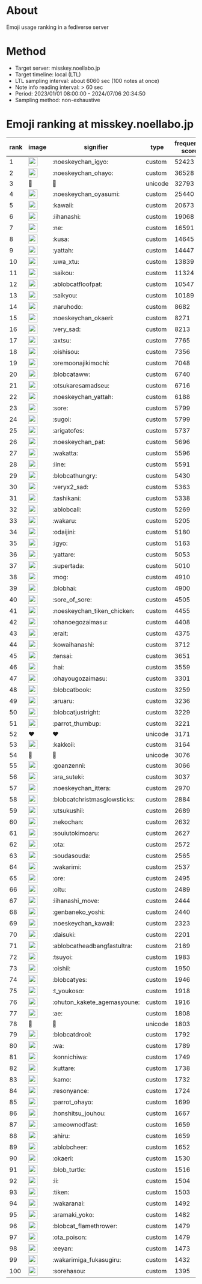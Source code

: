 # About
Emoji usage ranking in a fediverse server

# Method
- Target server: misskey.noellabo.jp
- Target timeline: local (LTL)
- LTL sampling interval: about 6060 sec (100 notes at once)
- Note info reading interval: > 60 sec
- Period: 2023/01/01 08:00:00 - 2024/07/06 20:34:50 
- Sampling method: non-exhaustive

# Emoji ranking at misskey.noellabo.jp

|rank|image|signifier|type|frequency score|
|----|----|----|----|----|
|1|<img height="24" src="https://misskey.noellabo.jp/emoji/noeskeychan_igyo.webp">|:noeskeychan_igyo:|custom|52423|
|2|<img height="24" src="https://misskey.noellabo.jp/emoji/noeskeychan_ohayo.webp">|:noeskeychan_ohayo:|custom|36528|
|3|🎉|🎉|unicode|32793|
|4|<img height="24" src="https://misskey.noellabo.jp/emoji/noeskeychan_oyasumi.webp">|:noeskeychan_oyasumi:|custom|25440|
|5|<img height="24" src="https://misskey.noellabo.jp/emoji/kawaii.webp">|:kawaii:|custom|20673|
|6|<img height="24" src="https://misskey.noellabo.jp/emoji/iihanashi.webp">|:iihanashi:|custom|19068|
|7|<img height="24" src="https://misskey.noellabo.jp/emoji/ne.webp">|:ne:|custom|16591|
|8|<img height="24" src="https://misskey.noellabo.jp/emoji/kusa.webp">|:kusa:|custom|14645|
|9|<img height="24" src="https://misskey.noellabo.jp/emoji/yattah.webp">|:yattah:|custom|14447|
|10|<img height="24" src="https://misskey.noellabo.jp/emoji/uwa_xtu.webp">|:uwa_xtu:|custom|13839|
|11|<img height="24" src="https://misskey.noellabo.jp/emoji/saikou.webp">|:saikou:|custom|11324|
|12|<img height="24" src="https://misskey.noellabo.jp/emoji/ablobcatfloofpat.webp">|:ablobcatfloofpat:|custom|10547|
|13|<img height="24" src="https://misskey.noellabo.jp/emoji/saikyou.webp">|:saikyou:|custom|10189|
|14|<img height="24" src="https://misskey.noellabo.jp/emoji/naruhodo.webp">|:naruhodo:|custom|8682|
|15|<img height="24" src="https://misskey.noellabo.jp/emoji/noeskeychan_okaeri.webp">|:noeskeychan_okaeri:|custom|8271|
|16|<img height="24" src="https://misskey.noellabo.jp/emoji/very_sad.webp">|:very_sad:|custom|8213|
|17|<img height="24" src="https://misskey.noellabo.jp/emoji/axtsu.webp">|:axtsu:|custom|7765|
|18|<img height="24" src="https://misskey.noellabo.jp/emoji/oishisou.webp">|:oishisou:|custom|7356|
|19|<img height="24" src="https://misskey.noellabo.jp/emoji/oremoonajikimochi.webp">|:oremoonajikimochi:|custom|7048|
|20|<img height="24" src="https://misskey.noellabo.jp/emoji/blobcataww.webp">|:blobcataww:|custom|6740|
|21|<img height="24" src="https://misskey.noellabo.jp/emoji/otsukaresamadseu.webp">|:otsukaresamadseu:|custom|6716|
|22|<img height="24" src="https://misskey.noellabo.jp/emoji/noeskeychan_yattah.webp">|:noeskeychan_yattah:|custom|6188|
|23|<img height="24" src="https://misskey.noellabo.jp/emoji/sore.webp">|:sore:|custom|5799|
|24|<img height="24" src="https://misskey.noellabo.jp/emoji/sugoi.webp">|:sugoi:|custom|5799|
|25|<img height="24" src="https://misskey.noellabo.jp/emoji/arigatofes.webp">|:arigatofes:|custom|5737|
|26|<img height="24" src="https://misskey.noellabo.jp/emoji/noeskeychan_pat.webp">|:noeskeychan_pat:|custom|5696|
|27|<img height="24" src="https://misskey.noellabo.jp/emoji/wakatta.webp">|:wakatta:|custom|5596|
|28|<img height="24" src="https://misskey.noellabo.jp/emoji/iine.webp">|:iine:|custom|5591|
|29|<img height="24" src="https://misskey.noellabo.jp/emoji/blobcathungry.webp">|:blobcathungry:|custom|5430|
|30|<img height="24" src="https://misskey.noellabo.jp/emoji/veryx2_sad.webp">|:veryx2_sad:|custom|5363|
|31|<img height="24" src="https://misskey.noellabo.jp/emoji/tashikani.webp">|:tashikani:|custom|5338|
|32|<img height="24" src="https://misskey.noellabo.jp/emoji/ablobcall.webp">|:ablobcall:|custom|5269|
|33|<img height="24" src="https://misskey.noellabo.jp/emoji/wakaru.webp">|:wakaru:|custom|5205|
|34|<img height="24" src="https://misskey.noellabo.jp/emoji/odaijini.webp">|:odaijini:|custom|5180|
|35|<img height="24" src="https://misskey.noellabo.jp/emoji/igyo.webp">|:igyo:|custom|5163|
|36|<img height="24" src="https://misskey.noellabo.jp/emoji/yattare.webp">|:yattare:|custom|5053|
|37|<img height="24" src="https://misskey.noellabo.jp/emoji/supertada.webp">|:supertada:|custom|5010|
|38|<img height="24" src="https://misskey.noellabo.jp/emoji/mog.webp">|:mog:|custom|4910|
|39|<img height="24" src="https://misskey.noellabo.jp/emoji/blobhai.webp">|:blobhai:|custom|4900|
|40|<img height="24" src="https://misskey.noellabo.jp/emoji/sore_of_sore.webp">|:sore_of_sore:|custom|4505|
|41|<img height="24" src="https://misskey.noellabo.jp/emoji/noeskeychan_tiken_chicken.webp">|:noeskeychan_tiken_chicken:|custom|4455|
|42|<img height="24" src="https://misskey.noellabo.jp/emoji/ohanoegozaimasu.webp">|:ohanoegozaimasu:|custom|4408|
|43|<img height="24" src="https://misskey.noellabo.jp/emoji/erait.webp">|:erait:|custom|4375|
|44|<img height="24" src="https://misskey.noellabo.jp/emoji/kowaihanashi.webp">|:kowaihanashi:|custom|3712|
|45|<img height="24" src="https://misskey.noellabo.jp/emoji/tensai.webp">|:tensai:|custom|3651|
|46|<img height="24" src="https://misskey.noellabo.jp/emoji/hai.webp">|:hai:|custom|3559|
|47|<img height="24" src="https://misskey.noellabo.jp/emoji/ohayougozaimasu.webp">|:ohayougozaimasu:|custom|3301|
|48|<img height="24" src="https://misskey.noellabo.jp/emoji/blobcatbook.webp">|:blobcatbook:|custom|3259|
|49|<img height="24" src="https://misskey.noellabo.jp/emoji/aruaru.webp">|:aruaru:|custom|3236|
|50|<img height="24" src="https://misskey.noellabo.jp/emoji/blobcatjustright.webp">|:blobcatjustright:|custom|3229|
|51|<img height="24" src="https://misskey.noellabo.jp/emoji/parrot_thumbup.webp">|:parrot_thumbup:|custom|3221|
|52|❤|❤|unicode|3171|
|53|<img height="24" src="https://misskey.noellabo.jp/emoji/kakkoii.webp">|:kakkoii:|custom|3164|
|54|🍗|🍗|unicode|3076|
|55|<img height="24" src="https://misskey.noellabo.jp/emoji/goanzenni.webp">|:goanzenni:|custom|3066|
|56|<img height="24" src="https://misskey.noellabo.jp/emoji/ara_suteki.webp">|:ara_suteki:|custom|3037|
|57|<img height="24" src="https://misskey.noellabo.jp/emoji/noeskeychan_ittera.webp">|:noeskeychan_ittera:|custom|2970|
|58|<img height="24" src="https://misskey.noellabo.jp/emoji/blobcatchristmasglowsticks.webp">|:blobcatchristmasglowsticks:|custom|2884|
|59|<img height="24" src="https://misskey.noellabo.jp/emoji/utsukushii.webp">|:utsukushii:|custom|2689|
|60|<img height="24" src="https://misskey.noellabo.jp/emoji/nekochan.webp">|:nekochan:|custom|2632|
|61|<img height="24" src="https://misskey.noellabo.jp/emoji/souiutokimoaru.webp">|:souiutokimoaru:|custom|2627|
|62|<img height="24" src="https://misskey.noellabo.jp/emoji/ota.webp">|:ota:|custom|2572|
|63|<img height="24" src="https://misskey.noellabo.jp/emoji/soudasouda.webp">|:soudasouda:|custom|2565|
|64|<img height="24" src="https://misskey.noellabo.jp/emoji/wakarimi.webp">|:wakarimi:|custom|2537|
|65|<img height="24" src="https://misskey.noellabo.jp/emoji/ore.webp">|:ore:|custom|2495|
|66|<img height="24" src="https://misskey.noellabo.jp/emoji/oltu.webp">|:oltu:|custom|2489|
|67|<img height="24" src="https://misskey.noellabo.jp/emoji/iihanashi_move.webp">|:iihanashi_move:|custom|2444|
|68|<img height="24" src="https://misskey.noellabo.jp/emoji/genbaneko_yoshi.webp">|:genbaneko_yoshi:|custom|2440|
|69|<img height="24" src="https://misskey.noellabo.jp/emoji/noeskeychan_kawaii.webp">|:noeskeychan_kawaii:|custom|2323|
|70|<img height="24" src="https://misskey.noellabo.jp/emoji/daisuki.webp">|:daisuki:|custom|2201|
|71|<img height="24" src="https://misskey.noellabo.jp/emoji/ablobcatheadbangfastultra.webp">|:ablobcatheadbangfastultra:|custom|2169|
|72|<img height="24" src="https://misskey.noellabo.jp/emoji/tsuyoi.webp">|:tsuyoi:|custom|1983|
|73|<img height="24" src="https://misskey.noellabo.jp/emoji/oishii.webp">|:oishii:|custom|1950|
|74|<img height="24" src="https://misskey.noellabo.jp/emoji/blobcatyes.webp">|:blobcatyes:|custom|1946|
|75|<img height="24" src="https://misskey.noellabo.jp/emoji/t_youkoso.webp">|:t_youkoso:|custom|1918|
|76|<img height="24" src="https://misskey.noellabo.jp/emoji/ohuton_kakete_agemasyoune.webp">|:ohuton_kakete_agemasyoune:|custom|1916|
|77|<img height="24" src="https://misskey.noellabo.jp/emoji/ae.webp">|:ae:|custom|1808|
|78|👀|👀|unicode|1803|
|79|<img height="24" src="https://misskey.noellabo.jp/emoji/blobcatdrool.webp">|:blobcatdrool:|custom|1792|
|80|<img height="24" src="https://misskey.noellabo.jp/emoji/wa.webp">|:wa:|custom|1789|
|81|<img height="24" src="https://misskey.noellabo.jp/emoji/konnichiwa.webp">|:konnichiwa:|custom|1749|
|82|<img height="24" src="https://misskey.noellabo.jp/emoji/kuttare.webp">|:kuttare:|custom|1738|
|83|<img height="24" src="https://misskey.noellabo.jp/emoji/kamo.webp">|:kamo:|custom|1732|
|84|<img height="24" src="https://misskey.noellabo.jp/emoji/resonyance.webp">|:resonyance:|custom|1724|
|85|<img height="24" src="https://misskey.noellabo.jp/emoji/parrot_ohayo.webp">|:parrot_ohayo:|custom|1699|
|86|<img height="24" src="https://misskey.noellabo.jp/emoji/honshitsu_jouhou.webp">|:honshitsu_jouhou:|custom|1667|
|87|<img height="24" src="https://misskey.noellabo.jp/emoji/ameownodfast.webp">|:ameownodfast:|custom|1659|
|88|<img height="24" src="https://misskey.noellabo.jp/emoji/ahiru.webp">|:ahiru:|custom|1659|
|89|<img height="24" src="https://misskey.noellabo.jp/emoji/ablobcheer.webp">|:ablobcheer:|custom|1652|
|90|<img height="24" src="https://misskey.noellabo.jp/emoji/okaeri.webp">|:okaeri:|custom|1530|
|91|<img height="24" src="https://misskey.noellabo.jp/emoji/blob_turtle.webp">|:blob_turtle:|custom|1516|
|92|<img height="24" src="https://misskey.noellabo.jp/emoji/ii.webp">|:ii:|custom|1504|
|93|<img height="24" src="https://misskey.noellabo.jp/emoji/tiken.webp">|:tiken:|custom|1503|
|94|<img height="24" src="https://misskey.noellabo.jp/emoji/wakaranai.webp">|:wakaranai:|custom|1492|
|95|<img height="24" src="https://misskey.noellabo.jp/emoji/aramaki_yoko.webp">|:aramaki_yoko:|custom|1482|
|96|<img height="24" src="https://misskey.noellabo.jp/emoji/blobcat_flamethrower.webp">|:blobcat_flamethrower:|custom|1479|
|97|<img height="24" src="https://misskey.noellabo.jp/emoji/ota_poison.webp">|:ota_poison:|custom|1479|
|98|<img height="24" src="https://misskey.noellabo.jp/emoji/eeyan.webp">|:eeyan:|custom|1473|
|99|<img height="24" src="https://misskey.noellabo.jp/emoji/wakarimiga_fukasugiru.webp">|:wakarimiga_fukasugiru:|custom|1432|
|100|<img height="24" src="https://misskey.noellabo.jp/emoji/sorehasou.webp">|:sorehasou:|custom|1395|
